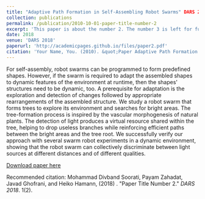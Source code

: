 ```yaml
---
title: "Adaptive Path Formation in Self-Assembling Robot Swarms" DARS 2018
collection: publications
permalink: /publication/2010-10-01-paper-title-number-2
excerpt: 'This paper is about the number 2. The number 3 is left for future work.'
date: 2018
venue: 'DARS 2018'
paperurl: 'http://academicpages.github.io/files/paper2.pdf'
citation: 'Your Name, You. (2010). &quot;Paper Adaptive Path Formation in Self-Assembling Robot Swarms&quot; <i>Journal 1</i>. 1(2).'
---
```

For self-assembly, robot swarms can be programmed to form predefined shapes. However, if the swarm is required to adapt the assembled shapes to dynamic features of the environment at runtime, then the shapes' structures need to be dynamic, too. A prerequisite for adaptation is the exploration and detection of changes followed by appropriate rearrangements of the assembled structure. We study a robot swarm that forms trees to explore its environment and searches for bright areas. The tree-formation process is inspired by the vascular morphogenesis of natural plants. The detection of light produces a virtual resource shared within the tree, helping to drop useless branches while reinforcing efficient paths between the bright areas and the tree root. We successfully verify our approach with several swarm robot experiments in a dynamic environment, showing that the robot swarm can collectively discriminate between light sources at different distances and of different qualities.

[Download paper here](https://link.springer.com/chapter/10.1007/978-3-030-05816-6_21)

Recommended citation: Mohammad Divband Soorati, Payam Zahadat, Javad Ghofrani, and Heiko Hamann, (2018) . "Paper Title Number 2." <i>DARS 2018</i>. 1(2).
